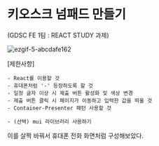 # 키오스크 넘패드 만들기
(GDSC FE 1팀 : REACT STUDY 과제)

![ezgif-5-abcdafe162](https://user-images.githubusercontent.com/74360958/149557433-0a5733e2-b391-4985-9e16-29dc206a19e4.gif)

[제한사항]
```
- React를 이용할 것
- 휴대폰처럼 '-' 등장하도록 할 것
- 일정 글자 이상 시 제출 버튼 활성화 및 색상 변경
- 제출 버튼 클릭 시 페이지가 이동하고 입력한 값을 띄울 것
- Container-Presenter 패턴 사용할 것

- (선택) mui 라이브러리 사용하기
```


이를 살짝 바꿔서 휴대폰 전화 화면처럼 구성해보았다.
